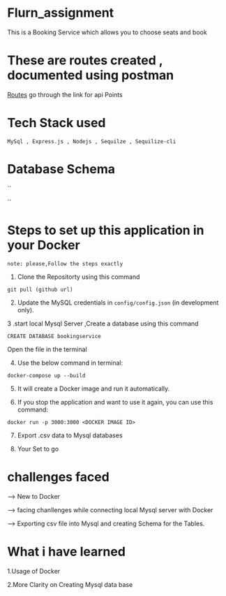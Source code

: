 # Flurn_assignment
This is a Booking Service which allows you to choose seats and book

# These are routes created , documented using postman
[Routes](https://documenter.getpostman.com/view/24325307/2s93z5A5Sv) go through the link for api Points

# Tech Stack used 
``MySql , Express.js , Nodejs , Sequilze , Sequilize-cli ``

# Database Schema  

``

``


# Steps to set up this application in your Docker 
`note: please,Follow the steps exactly ` 


1.  Clone the Repositorty using this command
 
 `git pull (github url)`

2. Update the MySQL credentials in `config/config.json` (in development only).

3 .start local Mysql Server ,Create a database using this command 

 `CREATE DATABASE bookingservice`

 Open the file in the  terminal

4. Use the below command in terminal: 

`docker-compose up --build`

5. It will create a Docker image and run it automatically.

6. If you stop the application and want to use it again, you can use this command:

`docker run -p 3000:3000 <DOCKER IMAGE ID>`

7. Export .csv data to Mysql databases 

8. Your Set to go  

# challenges faced 

--> New to Docker 

--> facing chanllenges while connecting local Mysql server with Docker 

--> Exporting csv file into Mysql and creating Schema for the Tables. 

# What i have learned 


1.Usage of Docker 

2.More Clarity on Creating Mysql data base


